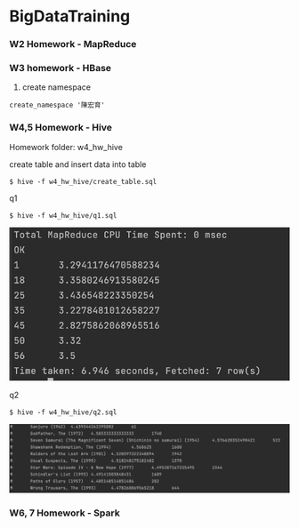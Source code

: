 # BigDataTraining


### W2 Homework - MapReduce


### W3 homework - HBase

1. create namespace
```shell
create_namespace '陳宏育'
```

### W4,5 Homework - Hive

Homework folder: w4_hw_hive

create table and insert data into table

```shell
$ hive -f w4_hw_hive/create_table.sql
```

q1
```shell 
$ hive -f w4_hw_hive/q1.sql
```
<img src="img/hw1.png" style="zoom:70%" />

q2
```shell
$ hive -f w4_hw_hive/q2.sql
```
<img src="img/hw2.png" style="zoom:70%" />


### W6, 7 Homework - Spark 
